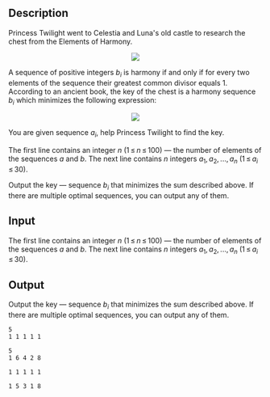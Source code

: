## Description

<div><p>Princess Twilight went to Celestia and Luna's old castle to research the chest from the Elements of Harmony.</p><center> <img class="tex-graphics" src="file://sNqeqqyw.png" style="max-width: 100.0%;max-height: 100.0%;"> </center><p>A sequence of positive integers <span class="tex-span"><i>b</i><sub class="lower-index"><i>i</i></sub></span> is harmony if and only if for every two elements of the sequence their greatest common divisor equals 1. According to an ancient book, the key of the chest is a harmony sequence <span class="tex-span"><i>b</i><sub class="lower-index"><i>i</i></sub></span> which minimizes the following expression:</p><center class="tex-equation"><img align="middle" class="tex-formula" src="file://Q2HKFFlr.png" style="max-width: 100.0%;max-height: 100.0%;"></center><p>You are given sequence <span class="tex-span"><i>a</i><sub class="lower-index"><i>i</i></sub></span>, help Princess Twilight to find the key.</p></div><div class="input-specification"><p>The first line contains an integer <span class="tex-span"><i>n</i></span> (<span class="tex-span">1 ≤ <i>n</i> ≤ 100</span>) — the number of elements of the sequences <span class="tex-span"><i>a</i></span> and <span class="tex-span"><i>b</i></span>. The next line contains <span class="tex-span"><i>n</i></span> integers <span class="tex-span"><i>a</i><sub class="lower-index">1</sub>, <i>a</i><sub class="lower-index">2</sub>, ..., <i>a</i><sub class="lower-index"><i>n</i></sub></span> (<span class="tex-span">1 ≤ <i>a</i><sub class="lower-index"><i>i</i></sub> ≤ 30</span>).</p></div><div class="output-specification"><p>Output the key — sequence <span class="tex-span"><i>b</i><sub class="lower-index"><i>i</i></sub></span> that minimizes the sum described above. If there are multiple optimal sequences, you can output any of them.</p></div>

## Input

<p>The first line contains an integer <span class="tex-span"><i>n</i></span> (<span class="tex-span">1 ≤ <i>n</i> ≤ 100</span>) — the number of elements of the sequences <span class="tex-span"><i>a</i></span> and <span class="tex-span"><i>b</i></span>. The next line contains <span class="tex-span"><i>n</i></span> integers <span class="tex-span"><i>a</i><sub class="lower-index">1</sub>, <i>a</i><sub class="lower-index">2</sub>, ..., <i>a</i><sub class="lower-index"><i>n</i></sub></span> (<span class="tex-span">1 ≤ <i>a</i><sub class="lower-index"><i>i</i></sub> ≤ 30</span>).</p>

## Output

<p>Output the key — sequence <span class="tex-span"><i>b</i><sub class="lower-index"><i>i</i></sub></span> that minimizes the sum described above. If there are multiple optimal sequences, you can output any of them.</p>





```input1
5
1 1 1 1 1

```




```input2
5
1 6 4 2 8

```




```output1
1 1 1 1 1
```




```output2
1 5 3 1 8
```


